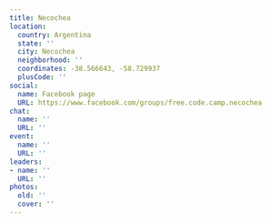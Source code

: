 ```yaml
---
title: Necochea
location:
  country: Argentina
  state: ''
  city: Necochea
  neighborhood: ''
  coordinates: -38.566643, -58.729937
  plusCode: ''
social:
  name: Facebook page
  URL: https://www.facebook.com/groups/free.code.camp.necochea
chat:
  name: ''
  URL: ''
event:
  name: ''
  URL: ''
leaders:
- name: ''
  URL: ''
photos:
  old: ''
  cover: ''
---
```

